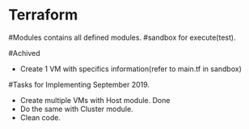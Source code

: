# Terraform
 
#Modules contains all defined modules.
#sandbox for execute(test).



#Achived
- Create 1 VM with specifics information(refer to main.tf in sandbox)


#Tasks for Implementing September 2019.
- Create multiple VMs with Host module. Done
- Do the same with Cluster module.
- Clean code.
